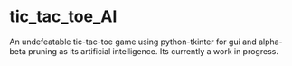 # tic_tac_toe_AI

An undefeatable tic-tac-toe game using python-tkinter for gui and alpha-beta pruning as its artificial intelligence. Its currently a work in progress.
